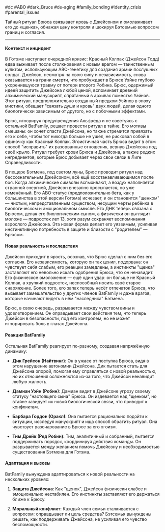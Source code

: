 #dc #ABO #dark_Bruce #de-aging #family_bonding #identity_crisis #parental_issues

Тайный ритуал Брюса связывает кровь с Джейсоном и омолаживает его до «щенка», обнажая цену контроля и шокируя Бэтсемью вопросом границ и согласия.

---
#### Контекст и инцидент
В Готэме наступает очередной кризис: Красный Колпак (Джейсон Тодд) едва выживает после столкновения с новым врагом — таинственным культом, использующим ABO-генетику для создания армии послушных солдат. Джейсон, несмотря на свою силу и независимость, снова оказывается на грани смерти, что пробуждает в Брюсе Уэйне глубоко укоренившуюся травму от потери второго Робина. Брюс, одержимый идеей защитить Джейсона любой ценой, вспоминает древний алхимический манускрипт, спрятанный в архивах поместья Уэйнов. Этот ритуал, предположительно созданный предком Уэйнов в эпоху мистики, обещает "связать души и кровь" двух людей, делая одного биологически зависимым от другого, но с побочными эффектами.

Брюс, игнорируя предупреждения Альфреда и не советуясь с остальной BatFamily, решает провести ритуал в тайне. Его мотивы смешаны: он хочет спасти Джейсона, но также стремится привязать его к себе, чтобы тот никогда больше не ушёл, не рисковал собой в одиночку как Красный Колпак. Эгоистичная часть Брюса видит в этом способ "исправить" их разорванные отношения, вернув Джейсона под своё крыло. Ритуал требует крови Брюса и Джейсона, а также редких ингредиентов, которые Брюс добывает через свои связи в Лиге Справедливости.

В пещере Бэтмена, под светом луны, Брюс проводит ритуал над бессознательным Джейсоном, всё ещё восстанавливающимся после боя. Когда алхимические символы вспыхивают, а воздух наполняется странной энергией, Джейсон внезапно просыпается, но уже изменённый. Его ABO-статус (предположительно бета, как у большинства в этой версии Готэма) исчезает, и он становится "щенком" — чистым, непредставленным существом, несущим черты ребёнка в биологическом и эмоциональном смысле. Его ДНК теперь связана с Брюсом, делая его биологическим сыном, а физически он выглядит моложе — подросток лет 13, хотя разум сохраняет воспоминания взрослого Джейсона. Эта новая форма делает его уязвимым, усиливая инстинктивную потребность в защите и близости с "родителем" — Брюсом.

#### Новая реальность и последствия
Джейсон приходит в ярость, осознав, что Брюс сделал с ним без его согласия. Его независимость, которую он так ценил, подорвана: он чувствует себя слабым, его реакции замедлены, а инстинкты "щенка" заставляют его невольно искать одобрения Брюса, что он ненавидит. Его физическое омоложение — ещё один удар: он больше не Красный Колпак, а хрупкий подросток, неспособный носить своё старое снаряжение. Более того, его запах теперь несёт отпечаток Брюса, что вызывает замешательство у других членов BatFamily и даже врагов, которые начинают видеть в нём "наследника" Бэтмена.

Брюс, в свою очередь, разрывается между чувством вины и удовлетворением. Он оправдывает свои действия тем, что теперь Джейсон в безопасности, под его контролем, но не может игнорировать боль в глазах Джейсона.

#### Реакция BatFamily
Остальная BatFamily реагирует по-разному, создавая напряжённую динамику:

- **Дик Грейсон (Найтвинг)**: Он в ужасе от поступка Брюса, видя в этом нарушение автономии Джейсона. Дик пытается стать для Джейсона опорой, помогая ему справляться с новой реальностью, но их отношения осложняются из-за того, что Джейсон ненавидит любую жалость.

- **Дамиан Уэйн (Робин)**: Дамиан видит в Джейсоне угрозу своему статусу "настоящего сына" Брюса. Он издевается над "щенком", но втайне завидует их новой биологической связи, что приводит к конфликтам.

- **Барбара Гордон (Оракл)**: Она пытается рационально подойти к ситуации, исследуя манускрипт и ища способ обратить ритуал. Она чувствует разочарование в Брюсе за его эгоизм.

- **Тим Дрейк (Ред Робин)**: Тим, аналитичный и собранный, пытается поддерживать порядок, координируя действия команды. Он разрывается между желанием помочь Джейсону и необходимостью существования Бэтмена для Готэма.

#### Адаптация и вызовы
BatFamily вынуждена адаптироваться к новой реальности на нескольких уровнях:

1. **Защита Джейсона**: Как "щенок", Джейсон физически слабее и эмоционально нестабилен. Его инстинкты заставляют его держаться ближе к Брюсу.

2. **Моральный конфликт**: Каждый член семьи сталкивается с вопросом: оправдывает ли цель средства? Бэтсемья вынуждены решать, как поддерживать Джейсона, не усиливая его чувство беспомощности.

